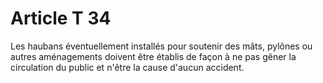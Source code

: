 # Article T 34

Les haubans éventuellement installés pour soutenir des mâts, pylônes ou autres aménagements doivent être établis de façon à ne pas gêner la circulation du public et n'être la cause d'aucun accident.
